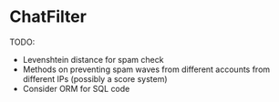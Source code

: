 # ChatFilter

TODO:
- Levenshtein distance for spam check
- Methods on preventing spam waves from different accounts from different IPs (possibly a score system)
- Consider ORM for SQL code
